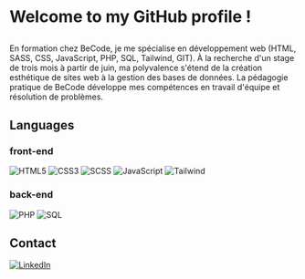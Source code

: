 # Welcome to my GitHub profile !

##

En formation chez BeCode, je me spécialise en développement web (HTML, SASS, CSS, JavaScript, PHP, SQL, Tailwind, GIT). À la recherche d'un stage de trois mois à partir de juin, ma polyvalence s'étend de la création esthétique de sites web à la gestion des bases de données. La pédagogie pratique de BeCode développe mes compétences en travail d'équipe et résolution de problèmes.

## Languages

### front-end

![HTML5](https://img.shields.io/badge/HTML5-%23E34F26.svg?style=flat-the-badge&logo=html5&logoColor=white)
![CSS3](https://img.shields.io/badge/CSS3-%231572B6.svg?style=flat-the-badge&logo=css3&logoColor=white)
![SCSS](https://img.shields.io/badge/SCSS-%23CC6699.svg?style=flat-the-badge&logo=SASS&logoColor=white)
![JavaScript](https://img.shields.io/badge/JavaScript-%23F7DF1E.svg?style=flat-the-badge&logo=javascript&logoColor=black)
![Tailwind](https://img.shields.io/badge/Tailwind_CSS-%2338B2AC.svg?style=flat-the-badge&logo=tailwind-css&logoColor=white)


### back-end

![PHP](https://img.shields.io/badge/PHP-%23777BB4.svg?style=flat-the-badge&logo=php&logoColor=white)
![SQL](https://img.shields.io/badge/SQL-%2300f.svg?style=flat-the-badge&logo=sql&logoColor=white)


## Contact

[![LinkedIn](https://img.shields.io/badge/LinkedIn-%230077B5.svg?style=flat-the-badge&logo=linkedin&logoColor=white)](https://www.linkedin.com/in/damien-dieu/)






